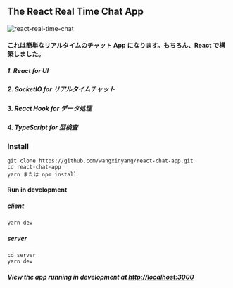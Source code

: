 ## The React Real Time Chat App

![react-real-time-chat](https://user-images.githubusercontent.com/11283532/174981419-97fc8a81-9183-43c4-9a3d-6517d9cbd99b.gif)

#### これは簡単なリアルタイムのチャット App になります。もちろん、React で構築しました。

##### 1. React for UI

##### 2. SocketIO for リアルタイムチャット

##### 3. React Hook for データ処理

##### 4. TypeScript for 型検査

### Install

```
git clone https://github.com/wangxinyang/react-chat-app.git
cd react-chat-app
yarn または npm install
```

#### Run in development

##### client

```
yarn dev
```

##### server

```
cd server
yarn dev
```

##### View the app running in development at [http://localhost:3000](http://localhost:3000/)
